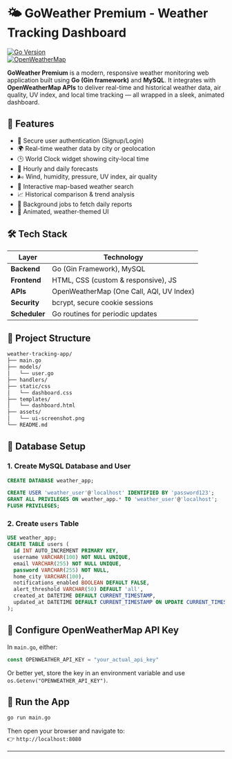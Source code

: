 
# 🌤️ GoWeather Premium - Weather Tracking Dashboard

[![Go Version](https://img.shields.io/badge/Go-1.20+-00ADD8?logo=go&logoColor=white)](https://golang.org/)  
[![OpenWeatherMap](https://img.shields.io/badge/API-OpenWeatherMap-orange)](https://openweathermap.org/api)

**GoWeather Premium** is a modern, responsive weather monitoring web application built using **Go (Gin framework)** and **MySQL**. It integrates with **OpenWeatherMap APIs** to deliver real-time and historical weather data, air quality, UV index, and local time tracking — all wrapped in a sleek, animated dashboard.



## 🌟 Features

- 🔐 Secure user authentication (Signup/Login)
- 🌍 Real-time weather data by city or geolocation
- 🕒 World Clock widget showing city-local time
- 📅 Hourly and daily forecasts
- 🌬️ Wind, humidity, pressure, UV index, air quality
- 📍 Interactive map-based weather search
- 📈 Historical comparison & trend analysis
- 🔄 Background jobs to fetch daily reports
- 🎨 Animated, weather-themed UI



## 🛠️ Tech Stack

| Layer        | Technology                              |
|--------------|------------------------------------------|
| **Backend**  | Go (Gin Framework), MySQL                |
| **Frontend** | HTML, CSS (custom & responsive), JS      |
| **APIs**     | OpenWeatherMap (One Call, AQI, UV Index) |
| **Security** | bcrypt, secure cookie sessions           |
| **Scheduler**| Go routines for periodic updates         |



## 📁 Project Structure

```bash
weather-tracking-app/
├── main.go
├── models/
│   └── user.go
├── handlers/
├── static/css
│   └── dashboard.css
├── templates/
│   └── dashboard.html
├── assets/
│   └── ui-screenshot.png
└── README.md
```



## 🧱 Database Setup

### 1. Create MySQL Database and User

```sql
CREATE DATABASE weather_app;

CREATE USER 'weather_user'@'localhost' IDENTIFIED BY 'password123';
GRANT ALL PRIVILEGES ON weather_app.* TO 'weather_user'@'localhost';
FLUSH PRIVILEGES;
```

### 2. Create `users` Table

```sql
USE weather_app;
CREATE TABLE users (
  id INT AUTO_INCREMENT PRIMARY KEY,
  username VARCHAR(100) NOT NULL UNIQUE,
  email VARCHAR(255) NOT NULL UNIQUE,
  password VARCHAR(255) NOT NULL,
  home_city VARCHAR(100),
  notifications_enabled BOOLEAN DEFAULT FALSE,
  alert_threshold VARCHAR(50) DEFAULT 'all',
  created_at DATETIME DEFAULT CURRENT_TIMESTAMP,
  updated_at DATETIME DEFAULT CURRENT_TIMESTAMP ON UPDATE CURRENT_TIMESTAMP
);
```



## 🔑 Configure OpenWeatherMap API Key

In `main.go`, either:

```go
const OPENWEATHER_API_KEY = "your_actual_api_key"
```

Or better yet, store the key in an environment variable and use `os.Getenv("OPENWEATHER_API_KEY")`.



## 🚀 Run the App

```bash
go run main.go
```

Then open your browser and navigate to:  
👉 `http://localhost:8080`

---




